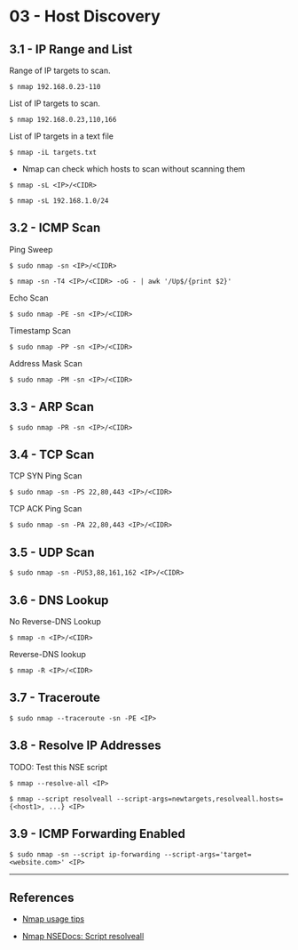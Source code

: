 # 03 - Host Discovery

## 3.1 - IP Range and List

Range of IP targets to scan.

```
$ nmap 192.168.0.23-110
```

List of IP targets to scan.

```
$ nmap 192.168.0.23,110,166
```

List of IP targets in a text file

```
$ nmap -iL targets.txt
```

- Nmap can check which hosts to scan without scanning them

```
$ nmap -sL <IP>/<CIDR>

$ nmap -sL 192.168.1.0/24
```

## 3.2 - ICMP Scan

Ping Sweep

```
$ sudo nmap -sn <IP>/<CIDR>

$ nmap -sn -T4 <IP>/<CIDR> -oG - | awk '/Up$/{print $2}'
```

Echo Scan

```
$ sudo nmap -PE -sn <IP>/<CIDR>
```

Timestamp Scan

```
$ sudo nmap -PP -sn <IP>/<CIDR>
```

Address Mask Scan

```
$ sudo nmap -PM -sn <IP>/<CIDR>
```

## 3.3 - ARP Scan

```
$ sudo nmap -PR -sn <IP>/<CIDR>
```

## 3.4 - TCP Scan

TCP SYN Ping Scan

```
$ sudo nmap -sn -PS 22,80,443 <IP>/<CIDR>
```

TCP ACK Ping Scan

```
$ sudo nmap -sn -PA 22,80,443 <IP>/<CIDR>
```

## 3.5 - UDP Scan

```
$ sudo nmap -sn -PU53,88,161,162 <IP>/<CIDR>
```

## 3.6 - DNS Lookup

No Reverse-DNS Lookup

```
$ nmap -n <IP>/<CIDR>
```

Reverse-DNS lookup

```
$ nmap -R <IP>/<CIDR>
```

## 3.7 - Traceroute

```
$ sudo nmap --traceroute -sn -PE <IP>
```

## 3.8 - Resolve IP Addresses

TODO: Test this NSE script

```
$ nmap --resolve-all <IP>

$ nmap --script resolveall --script-args=newtargets,resolveall.hosts={<host1>, ...} <IP>
```

## 3.9 - ICMP Forwarding Enabled

```
$ sudo nmap -sn --script ip-forwarding --script-args='target=<website.com>' <IP>
```

---
## References

- [Nmap usage tips](https://miloserdov.org/?p=3639)

- [Nmap NSEDocs: Script resolveall](https://nmap.org/nsedoc/scripts/resolveall.html)